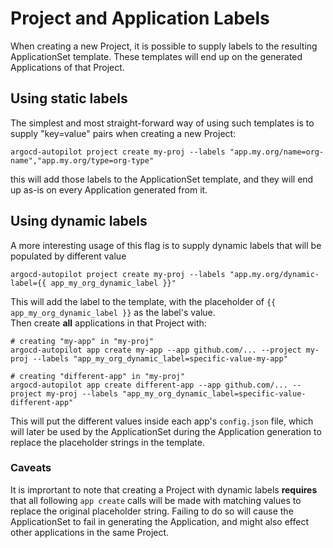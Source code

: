# Project and Application Labels

When creating a new Project, it is possible to supply labels to the resulting ApplicationSet template. These templates will end up on the generated Applications of that Project.

## Using static labels
The simplest and most straight-forward way of using such templates is to supply "key=value" pairs
when creating a new Project:

```shell
argocd-autopilot project create my-proj --labels "app.my.org/name=org-name","app.my.org/type=org-type"
```

this will add those labels to the ApplicationSet template, and they will end up as-is on every Application generated from it.

## Using dynamic labels

A more interesting usage of this flag is to supply dynamic labels that will be populated by different
value

```shell
argocd-autopilot project create my-proj --labels "app.my.org/dynamic-label={{ app_my_org_dynamic_label }}"
```

This will add the label to the template, with the placeholder of `{{ app_my_org_dynamic_label }}` as the label's value.  
Then create **all** applications in that Project with:

```shell
# creating "my-app" in "my-proj"
argocd-autopilot app create my-app --app github.com/... --project my-proj --labels "app_my_org_dynamic_label=specific-value-my-app"

# creating "different-app" in "my-proj"
argocd-autopilot app create different-app --app github.com/... --project my-proj --labels "app_my_org_dynamic_label=specific-value-different-app"
```

This will put the different values inside each app's `config.json` file, which will later be used by the ApplicationSet during the Application generation to replace the placeholder strings in the template.

### Caveats

It is imprortant to note that creating a Project with dynamic labels **requires** that all following `app create` calls will be made with matching values to replace the original placeholder string. Failing to do so will cause the ApplicationSet to fail in generating the Application, and might also effect other applications in the same Project.